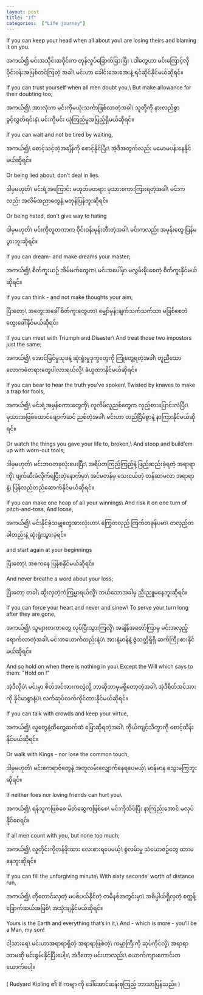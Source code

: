 ```yaml
---
layout: post
title: "If"
categories:  ["Life journey"]
---
```



If you can keep your head when all about you\\
are losing theirs and blaming it on you.

အကယ်၍
မင်းအသိုင်းအဝိုင်းက တုန်လှုပ်ခြောက်ခြားပြီး \\
ဒါတွေဟာ မင်းကြောင့်လို ဝိုင်းဝန်းအပြစ်တင်ကြတဲ့ အခါ\\
မင်းဟာ ခေါင်းအေးအေးနဲ့ ရင်ဆိုင်နိုင်မယ်ဆိုရင်။
<!-- more -->

If you can trust yourself when all men doubt you,\\
But make allowance for their doubting too;

အကယ်၍\\
အားလုံးက မင်းကိုမယုံးသင်္ကာဖြစ်လာတဲ့အခါ\\
သူတို့ကို နားလည်စွာ ခွင့်လွှတ်ရင်းနဲ\\
မင်းကိုမင်း ယုံကြည်မှုအပြည့်ရှိမယ်ဆိုရင်။

If you can wait and not be tired by waiting,

အကယ်၍\\
စောင့်သင့်တဲ့အချိန်ကို စောင့်နိုင်ပြီး\\
အဲ့ဒီအတွက်လည်း မမောမပန်းနေနိုင်မယ်ဆိုရင်။

Or being lied about, don’t deal in lies.

ဒါမှမဟုတ်\\
မင်းရဲ့အကြောင်း မဟုတ်မတရား မုသားစကားကြားရတဲ့အခါ\\
မင်းကလည်း အလိမ်အညာတွေနဲ့ မတုန်ပြန်ဘူးဆိုရင်။

Or being hated, don’t give way to hating

ဒါမှမဟုတ်\\
မင်းကိုလူတကာက ဝိုင်းဝန်းမုန်းတီးတဲ့အခါ\\
မင်းကလည်း အမုန်းတွေ ပြန်မပွားဘူးဆိုရင်။

If you can dream- and make dreams your master;

အကယ်၍\\
စိတ်ကူးယဉ် အိမ်မက်တွေက\\
မင်းအပေါ်မှာ မလွှမ်းမိုးစေတဲ့ စိတ်ကူးနိုင်မယ်ဆိုရင်။

If you can think - and not make thoughts your aim;

ပြီးတော့\\
အတွေးအခေါ် စိတ်ကူးတွေဟာ\\
မျှော်မှန်းချက်သက်သက်သာ မဖြစ်စေဘဲ တွေးခေါ်နိုင်မယ်ဆိုရင်။

If you can meet with Triumph and Disaster\\
And treat those two impostors just the same;

အကယ်၍\\
အောင်မြင်မှုသုခနဲ့ ဆုံးရူံးမှုဒုက္ခတွေကို ကြုံတွေ့ရတဲ့အခါ\\
တူညီသော လောကဓံတရားတွေပါလားရယ်လို့\\
ခံယူထားနိုင်မယ်ဆိုရင်။

If you can bear to hear the truth you’ve spoken\\
Twisted by knaves to make a trap for fools,

အကယ်၍\\
မင်းရဲ့အမှန်စကားတွေကို\\
လူလိမ်လူညစ်တွေက လှည့်စားပြောင်းလဲပြီး\\
မုသားအဖြစ်ထောင်ချောက်ဆင် ညစ်တဲ့အခါ\\
မင်းဟာ တည်ငြိမ်စွာနဲ့ နာကြားနိုင်မယ်ဆိုရင်။

Or watch the things you gave your life to, broken,\\
And stoop and build’em up with worn-out tools;

ဒါမှမဟုတ်\\
မင်းဘဝတခုလုံးပေးပြီး\\
အရိပ်တကြည့်ကြည့်နဲ့ ဖြည့်ဆည်းခဲ့ရတဲ့ အရာရာကို\\
ဖျက်ဆီးခံလိုက်ရပြီးတဲ့နောက်မှာ\\
အင်မတန်မှ သေးငယ်တဲ့ တန်ဆာမလာ အရာရာနဲ့\\
ပြန်လည်တည်ဆောက်နိုင်မယ်ဆိုရင်။

If you can make one heap of all your winnings\\
And risk it on one turn of pitch-and-toss, And loose,

အကယ်၍\\
မင်းနိုင်ခဲ့သမျှတွေအားလုံးဟာ\\
ကြွေတလှည့် ကြက်တခုန်ပမာ\\
တလှည့်တခါတည်းနဲ့ ဆုံးရူံးသွားခဲ့ရင်။

and start again at your beginnings

ပြီးတော့\\
အစကနေ ပြန်စနိုင်မယ်ဆိုရင်။

And never breathe a word about your loss;

ပြီးတော့ တခါ\\
ဆိုးလှတဲ့ကံကြမ္မာရယ်လို့\\
ဘယ်သောအခါမှ ညီးညူမနေဘူးဆိုရင်။

If you can force your heart and never and sinew\\
To serve your turn long after they are gone,

အကယ်၍\\
သူများတကာတွေ လုပ်ပြီးသွားကြလို့\\
အချိန်အတော်ကြာမှ မင်းအလှည့်ရောက်လာတဲ့အခါ\\
မင်းတယောက်တည်းနဲ့ပဲ\\
အားနဲ့မာန်နဲ့ ဇွဲသတ္တိရှိရှိ ဆက်ကြီုးစားနိုင်မယ်ဆိုရင်။

And so hold on when there is nothing in you\\
Except the Will which says to them: "Hold on !"

အဲ့ဒီလိုပဲ\\
မင်းမှာ စိတ်အင်အားကလွဲလို့ ဘာဆိုဘာမှမရှိတော့တဲ့အခါ\\
အဲ့ဒီစိတ်အင်အားကို ခိုင်မာစွာနဲ့ပဲ\\
လက်ဆုပ်လက်ကိုင်ထားနိုင်မယ်ဆိုရင်။

If you can talk with crowds and keep your virtue,

အကယ်၍\\
လူတွေနဲ့ထိတွေ့ဆက်ဆံ ပြောဆိုရတဲ့အခါ\\
ကိုယ်ကျင့်သိက္ခာကို စောင့်ထိန်းနိုင်မယ်ဆိုရင်။

Or walk with Kings - nor lose the common touch,

ဒါမှမဟုတ်\\
မင်းဧကရာဇ်တွေနဲ့ အတူလမ်းလျှောက်နေရပေမယ့်\\
မာန်မာန သွေးမကြွဘူးဆိုရင်။

If neither foes nor loving friends can hurt you\\

အကယ်၍\\
ရန်သူကဖြစ်စေ မိတ်ဆွေကဖြစ်စေ\\
မင်းကိုသိပ်ပြီး နာကြည်းအောင် မလုပ်နိုင်စေရင်။

If all men count with you, but none too much;

အကယ်၍\\
လူတိုင်းကိုတန်ဖိုးထား လေးစားရပေမယ့်\\
စွဲလမ်းမှု သံယောဇဉ်တွေ ထားမနေဘူးဆိုရင်။

If you can fill the unforgiving minute\\
With sixty seconds’ worth of distance run,

အကယ်၍\\
တိုတောင်းလှတဲ့ မပစ်ပယ်နိုင်တဲ့ တမိနစ်အတွင်းမှာ\\
အဓိပ္ပါယ်ရှိလှတဲ့ စက္ကန့်ခြောက်ဆယ်အဖြစ်\\
အသုံးချနိုင်မယ်ဆိုရင်။

Yours is the Earth and everything that’s in it,\\
And - which is more - you’ll be a Man, my son!

ငါ့သားရေ\\
မင်းဟာအရာရာရှိတဲ့ အရာရာဖြစ်တဲ့\\
ကမ္ဘာကြီးကို ဆုပ်ကိုင်လို့\\
အရာရာ ဘာမဆို မင်းစွမ်းနိုင်ပြီးပေါ့။\\
အဲဒီတော့ မင်းဟာလည်း\\
ယောက်ကျားကောင်းတယောက်ပေါ့။   

( Rudyard Kipling ၏ If ကဗျာ ကို ဒေါ်အောင်ဆန်းစုကြည့် ဘာသာပြန်သည်။ )
